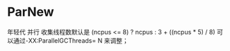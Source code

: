 # ParNew

年轻代
并行
收集线程数默认是 (ncpus <= 8) ? ncpus : 3 + ((ncpus * 5) / 8)
可以通过-XX:ParallelGCThreads= N 来调整； 